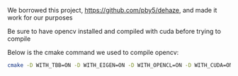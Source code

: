We borrowed this project, https://github.com/pby5/dehaze, and made it work for our purposes

Be sure to have opencv installed and compiled with cuda before trying to compile

Below is the cmake command we used to compile opencv:

```bash
cmake -D WITH_TBB=ON -D WITH_EIGEN=ON -D WITH_OPENCL=ON -D WITH_CUDA=ON -D BUILD_opencv_gpu=ON -D BUILD_opencv_gpuarithm=ON -D BUILD_opencv_gpubgsegm=ON -D BUILD_opencv_gpucodec=ON -D BUILD_opencv_gpufeatures2d=ON -D BUILD_opencv_gpufilters=ON -D BUILD_opencv_gpuimgproc=ON -D BUILD_opencv_gpulegacy=ON -D BUILD_opencv_gpuoptflow=ON -D BUILD_opencv_gpustereo=ON -D BUILD_opencv_gpuwarping=ON -D CMAKE_BUILD_TYPE=RELEASE -D CMAKE_INSTALL_PREFIX=/usr/local -D WITH_FFMPEG=ON CUDA_GENERATION=Kepler -D WITH_GTK=ON  -D BUILD_DOCS=ON -D BUILD_TESTS=OFF -D BUILD_PERF_TESTS=OFF -D BUILD_EXAMPLES=ON WITH_VTK=ON WITH_OPENGL=ON -D ENABLE_FAST_MATH=1 -D CUDA_FAST_MATH=1 -D WITH_CUBLAS=1 -D WITH_QT=ON WITH_V4L=ON ..
```
